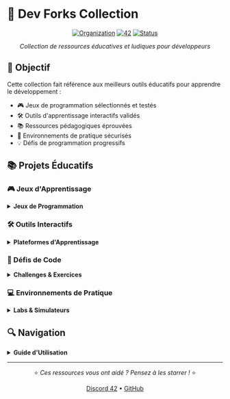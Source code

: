 # 🔬 Dev Forks Collection

<div align="center">

[![Organization](https://img.shields.io/badge/Organization-Dev_Forks-blue?style=for-the-badge&logo=github)](https://github.com/dev-forks-collection)
[![42](https://img.shields.io/badge/42-Paris-purple?style=for-the-badge)](https://42.fr)
[![Status](https://img.shields.io/badge/Status-Active-success?style=for-the-badge)]()

*Collection de ressources éducatives et ludiques pour développeurs*

</div>

## 🎯 Objectif

Cette collection fait référence aux meilleurs outils éducatifs pour apprendre le développement :
- 🎮 Jeux de programmation sélectionnés et testés
- 🛠️ Outils d'apprentissage interactifs validés
- 📚 Ressources pédagogiques éprouvées
- 🔧 Environnements de pratique sécurisés
- 💡 Défis de programmation progressifs

## 📚 Projets Éducatifs

### 🎮 Jeux d'Apprentissage
<details>
<summary><strong>Jeux de Programmation</strong></summary>

- [**Bitburner**](https://github.com/danielyxie/bitburner)
  - 🎮 [Jouer en ligne](https://danielyxie.github.io/bitburner/)
  - 📖 [Documentation](https://bitburner.readthedocs.io)
  - 💻 [Tutoriels](https://bitburner.readthedocs.io/en/latest/guidesandtips/gameplay_tips.html)
  - 🛠️ Technologies : JavaScript, Node.js
  - ⭐ 6.5k+ stars
  - 🔄 Version actuelle : v2.3.0
  - 📱 [Extension Steam](https://store.steampowered.com/app/1812820/Bitburner/)

- [**GameShell**](https://github.com/phyver/GameShell)
  - 🐚 [Documentation FR](https://github.com/phyver/GameShell/blob/master/docs/fr/README.md)
  - 🌍 [Documentation EN](https://github.com/phyver/GameShell/blob/master/docs/en/README.md)
  - 📥 Installation : `curl -fsSL https://git.io/gameshell | bash`
  - 📚 [Wiki](https://github.com/phyver/GameShell/wiki)
  - 🎯 40+ missions
  - 💡 [Solutions](https://github.com/phyver/GameShell/tree/master/solutions)
  - 🔧 [Scripts utiles](https://github.com/phyver/GameShell/tree/master/utils)

- [**TwilioQuest**](https://github.com/TwilioQuest/twilioquest)
  - 🎮 [Télécharger](https://www.twilio.com/quest/download)
  - 📖 [Guide de démarrage](https://www.twilio.com/quest/learn)
  - 🛠️ Technologies : JavaScript, Python, APIs
  - 🌟 Gratuit et open-source
  - 📱 Multi-plateforme
  - 🎨 [Extensions](https://www.twilio.com/quest/extensions)
  - 👥 [Communauté Discord](https://discord.gg/twilioquest)

- [**Screeps**](https://github.com/screeps/screeps)
  - 🌐 [Jouer en ligne](https://screeps.com/)
  - 📚 [Documentation](https://docs.screeps.com/)
  - 💻 [API Reference](https://docs.screeps.com/api/)
  - 🔧 [Outils recommandés](https://docs.screeps.com/third-party.html)
  - 👥 [Forum](https://screeps.com/forum/)
  - 📦 [NPM Package](https://www.npmjs.com/package/screeps)
  - 🎮 [Steam](https://store.steampowered.com/app/464350/Screeps/)
</details>

### 🛠️ Outils Interactifs
<details>
<summary><strong>Plateformes d'Apprentissage</strong></summary>

- [**Learn Git Branching**](https://github.com/pcottle/learnGitBranching)
  - 🌐 [Version en ligne](https://learngitbranching.js.org/)
  - 📚 [Solutions](https://github.com/pcottle/learnGitBranching/wiki/Solutions)
  - 🌍 [Traductions](https://github.com/pcottle/learnGitBranching/blob/main/src/levels/index.js)
  - ⭐ 20k+ stars
  - 🎯 69 niveaux
  - 💡 [Guide](https://github.com/pcottle/learnGitBranching/wiki/Guide)
  - 🔧 [Contribuer](https://github.com/pcottle/learnGitBranching/blob/main/CONTRIBUTING.md)

- [**OverTheWire Games**](https://github.com/OverTheWire/OverTheWire-website)
  - 🌐 [Site officiel](https://overthewire.org/wargames/)
  - 📚 Wargames disponibles :
    - [Bandit](https://overthewire.org/wargames/bandit/) - Débutant
    - [Natas](https://overthewire.org/wargames/natas/) - Web Security
    - [Leviathan](https://overthewire.org/wargames/leviathan/) - Unix
    - [Krypton](https://overthewire.org/wargames/krypton/) - Cryptographie
  - 💭 [IRC](https://overthewire.org/information/irc.html)
  - 📖 [Wiki](https://github.com/OverTheWire/OverTheWire-website/wiki)
  - 🔐 [Challenges SSH](https://overthewire.org/information/connect.html)
</details>

### 🎲 Défis de Code
<details>
<summary><strong>Challenges & Exercices</strong></summary>

- [**CodinGame**](https://www.codingame.com/)
  - 🎮 [Clash of Code](https://www.codingame.com/multiplayer/clashofcode)
  - 🤖 [Bot Programming](https://www.codingame.com/multiplayer/bot-programming)
  - 📚 [Puzzles](https://www.codingame.com/training)
  - 🏢 [Pour entreprises](https://www.codingame.com/work/solutions/coding-game/)
  - 🎯 [Compétitions](https://www.codingame.com/contests/)
  - 💼 [Offres d'emploi](https://www.codingame.com/work/job-offers/)
  - 👥 [Forum](https://www.codingame.com/forum/t/welcome-to-codingame/1894)

- [**exercism**](https://github.com/exercism/exercism)
  - 🌐 [Site Web](https://exercism.org/)
  - 📚 [Tracks disponibles](https://exercism.org/tracks)
  - 💻 [CLI](https://github.com/exercism/cli)
  - 👥 [Mentorat](https://exercism.org/mentoring)
  - 🎯 [Exercices](https://github.com/exercism/problem-specifications)
  - 📖 [Documentation](https://exercism.org/docs)
  - 🤝 [Contribuer](https://exercism.org/contributing)

- [**Project Euler**](https://projecteuler.net/)
  - 🧮 [Archives](https://projecteuler.net/archives)
  - 📊 [Statistiques](https://projecteuler.net/statistics)
  - 👥 [Forum](https://projecteuler.net/forum)
  - 📚 [Problèmes récents](https://projecteuler.net/recent)
  - 🏆 [Niveaux](https://projecteuler.net/levels)
  - 💡 [À propos](https://projecteuler.net/about)
  - 📖 [FAQ](https://projecteuler.net/faq)
</details>

### 💻 Environnements de Pratique
<details>
<summary><strong>Labs & Simulateurs</strong></summary>

- [**Katacoda**](https://www.katacoda.com/)
  - 🐳 [Docker](https://www.katacoda.com/courses/docker)
  - ☸️ [Kubernetes](https://www.katacoda.com/courses/kubernetes)
  - 🐧 [Linux](https://www.katacoda.com/courses/ubuntu)
  - 📊 [Machine Learning](https://www.katacoda.com/courses/machine-learning)
  - 🔒 [Security](https://www.katacoda.com/courses/security)
  - 🌐 [Networking](https://www.katacoda.com/courses/networking)
  - ⚡ [Serverless](https://www.katacoda.com/courses/serverless)

- [**Codecademy**](https://www.codecademy.com/)
  - 💻 [Catalogue de cours](https://www.codecademy.com/catalog)
  - 🛣️ [Parcours d'apprentissage](https://www.codecademy.com/paths)
  - 🎯 [Projets guidés](https://www.codecademy.com/projects)
  - 👥 [Forum](https://discuss.codecademy.com/)
  - 📱 [Applications](https://www.codecademy.com/mobile)
  - 💼 [Pro](https://www.codecademy.com/pro)
  - 🏢 [Pour entreprises](https://www.codecademy.com/business)
</details>

## 🔍 Navigation
<details>
<summary><strong>Guide d'Utilisation</strong></summary>

1. **Par Niveau**
   - 🌱 Débutant : [GameShell](https://github.com/phyver/GameShell), [Bandit](https://overthewire.org/wargames/bandit/)
   - 🔄 Intermédiaire : [Bitburner](https://danielyxie.github.io/bitburner/), [CodinGame](https://www.codingame.com/)
   - 🚀 Avancé : [Project Euler](https://projecteuler.net/), [Screeps](https://screeps.com/)

2. **Par Technologie**
   - 🐚 Shell : [GameShell](https://github.com/phyver/GameShell), [OverTheWire](https://overthewire.org/)
   - 💻 JavaScript : [Bitburner](https://danielyxie.github.io/bitburner/), [Exercism JS](https://exercism.org/tracks/javascript)
   - 🐍 Python : [CodinGame](https://www.codingame.com/), [TwilioQuest](https://www.twilio.com/quest/)
</details>

<div align="center">

---

⭐ *Ces ressources vous ont aidé ? Pensez à les starrer !* ⭐

[Discord 42](https://discord.gg/42paris) • [GitHub](https://github.com/dev-forks-collection)

</div>
